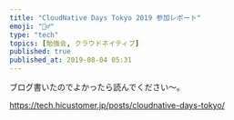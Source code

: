 ```yaml
---
title: "CloudNative Days Tokyo 2019 参加レポート"
emoji: "🏃‍♂️"
type: "tech"
topics: [勉強会, クラウドネイティブ]
published: true
published_at: 2019-08-04 05:31
---
```


ブログ書いたのでよかったら読んでください〜。

https://tech.hicustomer.jp/posts/cloudnative-days-tokyo/
